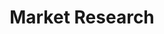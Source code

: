---
title: Market Research
slug: market-research
taxonomy:
	tag: industry
content:
    items:
        '@taxonomy.industry': market-research
    order:
        by: date
        dir: desc
---